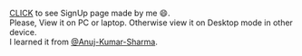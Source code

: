 <a href="https://shivam1938.github.io/signup/">CLICK</a> to see SignUp page made by me 😄.
<br>Please, View it on PC or laptop. Otherwise view it on Desktop mode in other device.
<br>
I learned it from <a href="https://github.com/Anuj-Kumar-sharma">@Anuj-Kumar-Sharma</a>.

